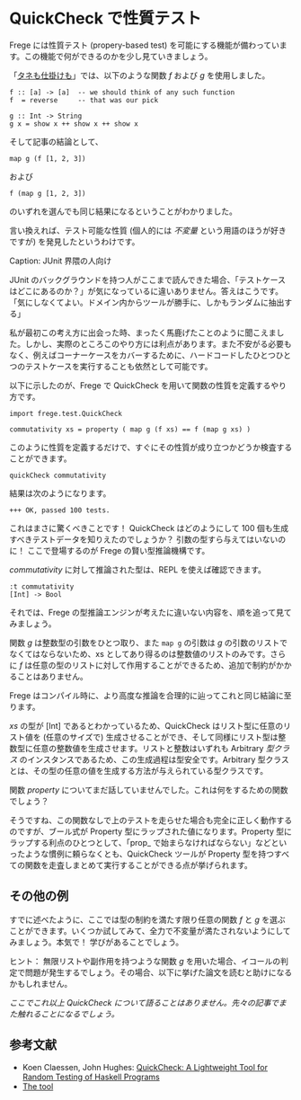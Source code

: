# QuickCheck で性質テスト

Frege には性質テスト (propery-based test) を可能にする機能が備わっています。この機能で何ができるのかを少し見ていきましょう。

「[タネも仕掛けも](01-a-magical-trick.md)」では、以下のような関数 _f_ および _g_ を使用しました。

```
f :: [a] -> [a]  -- we should think of any such function
f  = reverse     -- that was our pick

g :: Int -> String
g x = show x ++ show x ++ show x
```

そして記事の結論として、

```
map g (f [1, 2, 3])
```

および

```
f (map g [1, 2, 3])
```

のいずれを選んでも同じ結果になるということがわかりました。

言い換えれば、テスト可能な性質 (個人的には _不変量_ という用語のほうが好きですが) を発見したというわけです。

Caption: JUnit 界隈の人向け

JUnit のバックグラウンドを持つ人がここまで読んできた場合、「テストケースはどこにあるのか？」が気になっているに違いありません。答えはこうです。「気にしなくてよい。ドメイン内からツールが勝手に、しかもランダムに抽出する」

私が最初この考え方に出会った時、まったく馬鹿げたことのように聞こえました。しかし、実際のところこのやり方には利点があります。また不安がる必要もなく、例えばコーナーケースをカバーするために、ハードコードしたひとつひとつのテストケースを実行することも依然として可能です。

以下に示したのが、Frege で QuickCheck を用いて関数の性質を定義するやり方です。

```
import frege.test.QuickCheck

commutativity xs = property ( map g (f xs) == f (map g xs) )
```

このように性質を定義するだけで、すぐにその性質が成り立つかどうか検査することができます。

```
quickCheck commutativity
```

結果は次のようになります。

```
+++ OK, passed 100 tests.
```

これはまさに驚くべきことです！ QuickCheck はどのようにして 100 個も生成すべきテストデータを知りえたのでしょうか？ 引数の型すら与えてはいないのに！ ここで登場するのが Frege の賢い型推論機構です。

_commutativity_ に対して推論された型は、REPL を使えば確認できます。

```
:t commutativity
[Int] -> Bool
```

それでは、Frege の型推論エンジンが考えたに違いない内容を、順を追って見てみましょう。

関数 _g_ は整数型の引数をひとつ取り、また `map g` の引数は _g_ の引数のリストでなくてはならないため、xs としてあり得るのは整数値のリストのみです。さらに _f_ は任意の型のリストに対して作用することができるため、追加で制約がかかることはありません。

Frege はコンパイル時に、より高度な推論を合理的に辿ってこれと同じ結論に至ります。

_xs_ の型が [Int] であるとわかっているため、QuickCheck はリスト型に任意のリスト値を (任意のサイズで) 生成させることができ、そして同様にリスト型は整数型に任意の整数値を生成させます。リストと整数はいずれも Arbitrary _型クラス_ のインスタンスであるため、この生成過程は型安全です。Arbitrary 型クラスとは、その型の任意の値を生成する方法が与えられている型クラスです。

関数 _property_ についてまだ話していませんでした。これは何をするための関数でしょう？

そうですね、この関数なしで上のテストを走らせた場合も完全に正しく動作するのですが、ブール式が Property 型にラップされた値になります。Property 型にラップする利点のひとつとして、「prop_ で始まらなければならない」などといったような慣例に頼らなくとも、QuickCheck ツールが Property 型を持つすべての関数を走査しまとめて実行することができる点が挙げられます。

## その他の例

すでに述べたように、ここでは型の制約を満たす限り任意の関数 _f_ と _g_ を選ぶことができます。いくつか試してみて、全力で不変量が満たされないようにしてみましょう。本気で！ 学びがあることでしょう。

ヒント： 無限リストや副作用を持つような関数 _g_ を用いた場合、イコールの判定で問題が発生するでしょう。その場合、以下に挙げた論文を読むと助けになるかもしれません。

_ここでこれ以上 QuickCheck について語ることはありません。先々の記事でまた触れることになるでしょう。_

## 参考文献

* Koen Claessen, John Hughes: [QuickCheck: A Lightweight Tool for Random Testing of Haskell Programs](http://www.eecs.northwestern.edu/~robby/courses/395-495-2009-fall/quick.pdf)
* [The tool](https://github.com/Frege/frege/wiki/Getting-Started#quickcheck)
